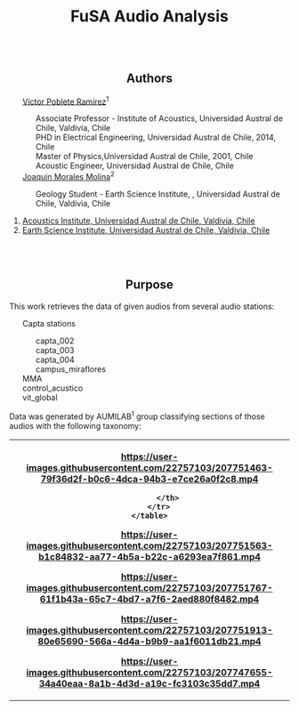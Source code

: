 <div align  = "center">
    <h1> FuSA Audio Analysis </h1>
</div>

<br>
</br>

<body>
    <div align  = "center">
        <h2> Authors </h2>
    </div>
    <ul style="list-style-type:none">
        <li><a href="https://github.com/vpobleteacustica">Víctor Poblete Ramírez</a><sup>1</sup></li>
        <ul style="list-style-type:none">
            <li>Associate Professor - Institute of Acoustics, Universidad Austral de Chile, Valdivia, Chile</li>
            <li>PHD in Electrical Engineering, Universidad Austral de Chile, 2014, Chile</li>
            <li>Master of Physics,Universidad Austral de Chile, 2001, Chile</li>
            <li>Acoustic Engineer, Universidad Austral de Chile, Chile</li>
        </ul>
        <li><a href="https://github.com/JoaquinRMorales">Joaquin Morales Molina</a><sup>2</sup></li>
        <ul style="list-style-type:none">
            <li>Geology Student - Earth Science Institute, , Universidad Austral de Chile, Valdivia, Chile</li>
        </ul>
    </ul>
    <ol>
        <li><a href="https://www.acusticauach.cl">Acoustics Institute, Universidad Austral de Chile, Valdivia, Chile</a></li>
        <li><a href="http://ict.uach.cl">Earth Science Institute, Universidad Austral de Chile, Valdivia, Chile</a></li>
    </ol>
    <br></br>
    <div align  = "center">
        <h2> Purpose </h2>
    </div>
    <p> This work retrieves the data of given audios from several audio stations:</p>
    <ul style="list-style-type:none">
        <li>Capta stations</li>
        <ul style="list-style-type:none">
            <li>capta_002</li>
            <li>capta_003</li>
            <li>capta_004</li>
            <li>campus_miraflores</li>
        </ul>
        <li>MMA</li>
        <li>control_acustico</li>
        <li>vit_global</li>
    </ul>
    <p> Data was generated by AUMILAB<sup>1</sup> group classifying sections of those audios with the following taxonomy:</p>  
</body>

<div align  = "center">
    <table>
        <tr>
            <th>
            
https://user-images.githubusercontent.com/22757103/207751463-79f36d2f-b0c6-4dca-94b3-e7ce26a0f2c8.mp4
    
            </th>
        </tr>
    </table>
</div>

https://user-images.githubusercontent.com/22757103/207751563-b1c84832-aa77-4b5a-b22c-a6293ea7f861.mp4

https://user-images.githubusercontent.com/22757103/207751767-61f1b43a-65c7-4bd7-a7f6-2aed880f8482.mp4

https://user-images.githubusercontent.com/22757103/207751913-80e65690-566a-4d4a-b9b9-aa1f6011db21.mp4

https://user-images.githubusercontent.com/22757103/207747655-34a40eaa-8a1b-4d3d-a19c-fc3103c35dd7.mp4



